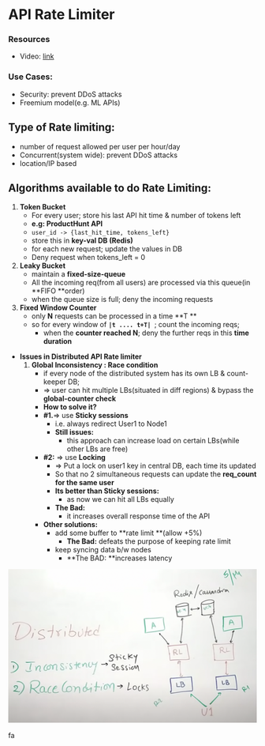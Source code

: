 # API Rate Limiter

### Resources

* Video: [link](https://www.youtube.com/watch?v=mhUQe4BKZXs\&ab\_channel=TechDummiesNarendraL)

### **Use Cases:**

* Security: prevent DDoS attacks
* Freemium model(e.g. ML APIs)

## **Type of Rate limiting:**

* number of request allowed per user per hour/day
* Concurrent(system wide): prevent DDoS attacks
* location/IP based

## **Algorithms available to do Rate Limiting:**

1. **Token Bucket**
   * For every user; store his last API hit time & number of tokens left
   * **e.g: ProductHunt API**
   * `user_id -> {last_hit_time, tokens_left}`
   * store this in **key-val DB (Redis)**
   * for each new request; update the values in DB
   * Deny request when tokens\_left = 0
2. **Leaky Bucket**
   * maintain a **fixed-size-queue**
   * All the incoming req(from all users) are processed via this queue(in \*\*FIFO \*\*order)
   * when the queue size is full; deny the incoming requests
3. **Fixed Window Counter**
   * only **N** requests can be processed in a time \*\*T \*\*
   * so for every window of **`|t .... t+T| `**; count the incoming reqs;
     * when the **counter reached N**; deny the further reqs in this **time duration**

* **Issues in Distributed API Rate limiter**
  1. **Global Inconsistency : Race condition**
     * if every node of the distributed system has its own LB & count-keeper DB;
     * \=> user can hit multiple LBs(situated in diff regions) & bypass the **global-counter check**
     * **How to solve it?**
     * **#1.**=> use **Sticky sessions**
       * i.e. always redirect User1 to Node1
       * **Still issues:**
         * this approach can increase load on certain LBs(while other LBs are free)
     * **#2:** => use **Locking**
       * \=> Put a lock on user1 key in central DB, each time its updated
       * So that no 2 simultaneous requests can update the **req\_count for the same user**
       * **Its better than Sticky sessions:**
         * as now we can hit all LBs equally
       * **The Bad:**
         * it increases overall response time of the API
     * **Other solutions:**
       * add some buffer to \*\*rate limit \*\*(allow +5%)
         * **The Bad:** defeats the purpose of keeping rate limit
       * keep syncing data b/w nodes
         * \*\*The BAD: \*\*increases latency

![](../../.gitbook/assets/screenshot-2021-08-28-at-11.10.46-pm.png)

fa
